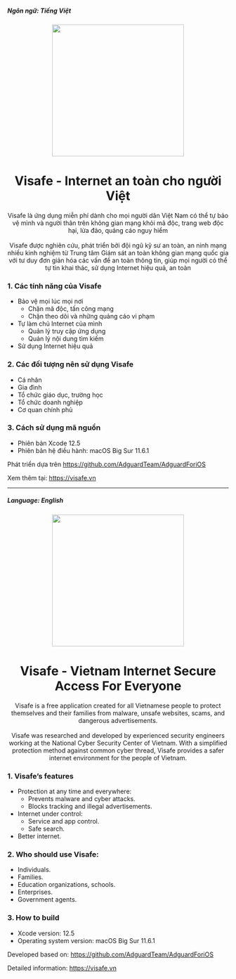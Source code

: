 <p align="left">
  <h5>Ngôn ngữ: Tiếng Việt</h5> 
</p>
<p align="center">
  <img width="300px" src="https://app.visafe.vn/static/media/wesafe_icon.ddf9251c.png"/>
</p>
<h1 align="center">Visafe - Internet an toàn cho người Việt</h1>

<div style="text-align: center">Visafe là ứng dụng miễn phí dành cho mọi người dân Việt Nam có thể tự bảo vệ mình và người thân trên không gian mạng khỏi mã độc, trang web độc hại, lừa đảo, quảng cáo nguy hiểm</div>
<br>
<div style="text-align: center">Visafe được nghiên cứu, phát triển bởi đội ngũ kỹ sư an toàn, an ninh mạng nhiều kinh nghiệm từ Trung tâm Giám sát an toàn không gian mạng quốc gia với tư duy đơn giản hóa các vấn đề an toàn thông tin, giúp mọi người có thể tự tin khai thác, sử dụng Internet hiệu quả, an toàn</div>

<h3 align="left">1. Các tính năng của Visafe</h3>

+ Bảo vệ mọi lúc mọi nơi
    * Chặn mã độc, tấn công mạng
    + Chặn theo dõi và những quảng cáo vi phạm
+ Tự làm chủ Internet của mình
    * Quản lý truy cập ứng dụng
    + Quản lý nội dung tìm kiếm
+ Sử dụng Internet hiệu quả



<h3 align="left">2. Các đối tượng nên sử dụng Visafe</h3>

+ Cá nhân
+ Gia đình
+ Tổ chức giáo dục, trường học
+ Tổ chức doanh nghiệp
+ Cơ quan chính phủ


<h3 align="left">3. Cách sử dụng mã nguồn</h3>

+ Phiên bản Xcode 12.5
+ Phiên bản hệ điều hành: macOS Big Sur 11.6.1 


Phát triển dựa trên
https://github.com/AdguardTeam/AdguardForiOS

Xem thêm tại: https://visafe.vn 

----
<p align="left">
  <h5>Language: English</h5> 
</p>
<p align="center">
  <img width="300px" src="https://app.visafe.vn/static/media/wesafe_icon.ddf9251c.png"/>
</p>
<h1 align="center">Visafe - Vietnam Internet Secure Access For Everyone</h1>
<div style="text-align: center">Visafe is a free application created for all Vietnamese people to protect themselves and their families from malware, unsafe websites, scams, and dangerous advertisements.</div>
<br>
<div style="text-align: center">Visafe was researched and developed by experienced security engineers working at the National Cyber Security Center of Vietnam. With a simplified protection method against common cyber thread, Visafe provides a safer internet environment for the people of Vietnam.</div>


<h3 align="left">1. Visafe’s features</h3>

+ Protection at any time and everywhere:
    * Prevents malware and cyber attacks.
    + Blocks tracking and illegal advertisements.
+ Internet under control:
    * Service and app control.
    + Safe search.
+ Better internet.


<h3 align="left">2. Who should use Visafe:</h3>

+ Individuals.
+ Families.
+ Education organizations, schools.
+ Enterprises.
+ Government agents.


<h3 align="left">3. How to build</h3>

+ Xcode version: 12.5
+ Operating system version: macOS Big Sur 11.6.1 


Developed based on: https://github.com/AdguardTeam/AdguardForiOS

Detailed information: https://visafe.vn 
